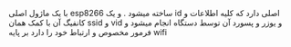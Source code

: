 با یک ماژول اصلی esp8266 ساخته میشود . و یک id  اصلی دارد که کلیه اطلاعات و کانفیگ آن با کمک همان  ssid و vid و یوزر و پسورد آن توسط دستگاه انجام میشود و فرمور مخصوص و ارتباط خود را دارد بر پایه wifi
